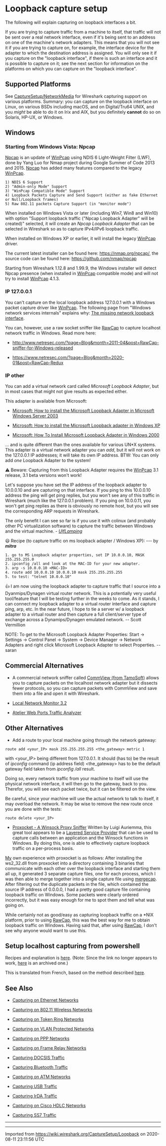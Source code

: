# Loopback capture setup

The following will explain capturing on loopback interfaces a bit.

If you are trying to capture traffic from a machine to itself, that traffic will not be sent over a real network interface, even if it's being sent to an address on one of the machine's network adapters. This means that you will not see it if you are trying to capture on, for example, the interface device for the adapter to which the destination address is assigned. You will only see it if you capture on the "loopback interface", if there is such an interface and it is possible to capture on it; see the next section for information on the platforms on which you can capture on the "loopback interface".

## Supported Platforms

See [CaptureSetup/NetworkMedia](/CaptureSetup/NetworkMedia) for Wireshark capturing support on various platforms. Summary: you can capture on the loopback interface on Linux, on various BSDs including macOS, and on Digital/Tru64 UNIX, and you *might* be able to do it on Irix and AIX, but you definitely **cannot** do so on Solaris, HP-UX, or Windows.

## Windows

### Starting from Windows Vista: Npcap

[Npcap](https://nmap.org/npcap/) is an update of [WinPcap](/WinPcap) using NDIS 6 Light-Weight Filter (LWF), done by Yang Luo for Nmap project during Google Summer of Code 2013 and 2015. [Npcap](https://nmap.org/npcap/) has added many features compared to the legacy [WinPcap](/WinPcap).

    1) NDIS 6 Support
    2) "Admin-only Mode" Support
    3) "WinPcap Compatible Mode" Support
    4) Loopback Packets Capture and Send Support (either as fake Ethernet or Null/Loopback frames)
    5) Raw 802.11 packets Capture Support (in "monitor mode")

When installed on Windows Vista or later (including Win7, Win8 and Win10) with option "Support loopback traffic ("Npcap Loopback Adapter" will be created)" selected, it will create an *Npcap Loopback Adapter* that can be selected in Wireshark so as to capture IPv4/IPv6 loopback traffic.

When installed on Windows XP or earlier, it will install the legacy [WinPcap](/WinPcap) driver.

The current latest installer can be found here: <https://nmap.org/npcap/>, the source code can be found here: <https://github.com/nmap/npcap>

Starting from Wireshark 1.12.8 and 1.99.9, the Windows installer will detect Npcap presence (when installed in [WinPcap](/WinPcap) compatible mode) and will not try to install [WinPcap](/WinPcap) 4.1.3.

### IP 127.0.0.1

You can't capture on the local loopback address 127.0.0.1 with a Windows packet capture driver like [WinPcap](/WinPcap). The following page from "Windows network services internals" explains why: [The missing network loopback interface](https://web.archive.org/web/20171012161338/http://www.hsc.fr/ressources/articles/win_net_srv/missing_loopback.html).

You can, however, use a raw socket sniffer like [RawCap](http://www.netresec.com/?page=RawCap) to capture localhost network traffic in Windows. Read more here:

  - <http://www.netresec.com/?page=Blog&month=2011-04&post=RawCap-sniffer-for-Windows-released>

  - <https://www.netresec.com/?page=Blog&month=2020-01&post=RawCap-Redux>

### IP other

You can add a virtual network card called *Microsoft Loopback Adapter*, but in most cases that might not give results as expected either.

This adapter is available from Microsoft:

  - [Microsoft: How to install the Microsoft Loopback Adapter in Microsoft Windows Server 2003](http://support.microsoft.com/kb/842561)

  - [Microsoft: How to install the Microsoft Loopback adapter in Windows XP](http://support.microsoft.com/kb/839013)

  - [Microsoft: How To Install Microsoft Loopback Adapter in Windows 2000](http://support.microsoft.com/kb/236869)

... and is quite different than the ones available for various UN\*X systems. This adapter is a virtual network adapter you can *add*, but it will not work on the 127.0.0.1 IP addresses; it will take its own IP address. BTW: You can only add *one* Loopback Adapter to the system\!

:warning: Beware: Capturing from this Loopback Adapter requires the [WinPcap](/WinPcap) 3.1 release, 3.1 beta versions won't work\!

Let's suppose you have set the IP address of the loopback adapter to 10.0.0.10 and are capturing on that interface. If you ping to this 10.0.0.10 address the ping will get ping replies, but you won't see any of this traffic in Wireshark (much like the 127.0.0.1 problem). If you ping on 10.0.0.11, you won't get ping replies as there is obviously no remote host, but you will see the corresponding ARP requests in Wireshark.

The only benefit I can see so far is if you use it with colinux (and probably other PC virtualization software) to capture the traffic between Windows and the virtual machine. - *[UlfLamping](/UlfLamping)*

:smiley: Recipe (to capture traffic on ms loopback adapter / Windows XP): --- by ***mitra***

    1. go to MS Loopback adapter properties, set IP 10.0.0.10, MASK 255.255.255.0
    2. ipconfig /all and look at the MAC-ID for your new adapter.
    3. arp -s 10.0.0.10 <MAC-ID>
    4. route add 10.0.0.10 10.0.0.10 mask 255.255.255.255
    5. to test: "telnet 10.0.0.10"

:thumbsup: I am now using the loopback adapter to capture traffic that I source into a Dyanmips/Dynagen virtual router network. This is a potentially very useful tool/feature that I will be testing further in the weeks to come. As it stands, I can connect my loopback adapter to a virtual router interface and capture ping, arp, etc. In the near future, I hope to tie a server w/ a loopback adapter to a virtual router and then capture a full client/server type of exchange across a Dynamips/Dynagen emulated network. -- Scott Vermillion

NOTE: To get to the Microsoft Loopback Adapter Properties: Start -\> Settings -\> Control Panel -\> System -\> Device Manager -\> Network Adapters and right click Microsoft Loopback Adapter to select Properties. -- saran

## Commercial Alternatives

  - A commercial network sniffer called [CommView (from TamoSoft)](http://www.tamos.com/products/commview/) allows you to capture packets on the localhost network adapter but it dissects fewer protocols, so you can capture packets with CommView and save them into a file and open it with Wireshark.

  - [Local Network Monitor 3.2](http://www.ntkernel.com/w&p.php?id=24)

  - [Atelier Web Ports Traffic Analyzer](http://www.atelierweb.com/pta/index.htm)

## Other Alternatives

  - Add a route to your local machine going through the network gateway:

<!-- end list -->

    route add <your_IP> mask 255.255.255.255 <the_gateway> metric 1

with \<your\_IP\> being different from 127.0.0.1. It should (has to) be the result of *ipconfig* command (ip address field) \<the\_gateway\> has to be the default gateway field taken from *ipconfig /all* result.

Doing so, every network traffic from your machine to itself will use the physical network interface, it will then go to the gateway, back to you. Therefor, you will see each packet twice, but it can be filtered on the view.

Be careful, since your machine will use the actual network to talk to itself, it may overload the network. It may be wise to remove the new route once you are done with the tests:

    route delete <your_IP>

  - [Proxocket - A Winsock Proxy Sniffer](http://aluigi.altervista.org/mytoolz.htm#proxocket) Written by Luigi Auriemma, this great tool appears to be a [Layered Service Provider](http://en.wikipedia.org/wiki/Layered_Service_Provider) that can be used to capture calls between an application and the Winsock functions in Windows. By doing this, one is able to effectively capture loopback traffic on a per-process basis.

[My](/ChristopherMaynard) own experience with proxocket is as follows: After installing the ws2\_32.dll from proxocket into a directory containing 3 binaries that communicate with each other over the loopback interface and starting them all up, it generated 3 separate capture files, one for each process, which I was then able to merge together into a single capture file using [mergecap](http://www.wireshark.org/docs/man-pages/mergecap.html). After filtering out the duplicate packets in the file, which contained the source IP address of 0.0.0.0, I had a pretty good capture file containing loopback traffic on Windows. Some packets were clearly ordered incorrectly, but it was easy enough for me to spot them and tell what was going on.

While certainly not as good/easy as capturing loopback traffic on a \*NIX platform, prior to using [RawCap](http://www.netresec.com/?page=RawCap), this was the best way for me to obtain loopback traffic on Windows. Having said that, after using [RawCap](http://www.netresec.com/?page=RawCap), I don't see why anyone would want to use this.

## Setup localhost capturing from powershell

Recipes and explanation is [here](http://ig2600.blogspot.com/2011/03/powershell-script-to-enable-windows-to.html). (Note: Since the link no longer appears to work, [here](https://web.archive.org/web/20150726062624/http://ig2600.blogspot.com/2011/03/powershell-script-to-enable-windows-to.html) is an archived one.)

This is translated from French, based on the method described [here](http://ici.lemmy.free.fr/blog/index.php?2005/05/19/16-capturer-localhost-sous-windows-avec-ethereal).

## See Also

  - [Capturing on Ethernet Networks](/CaptureSetup/Ethernet)

  - [Capturing on 802.11 Wireless Networks](/CaptureSetup/WLAN)

  - [Capturing on Token Ring Networks](/CaptureSetup/TokenRing)

  - [Capturing on VLAN Protected Networks](/CaptureSetup/VLAN)

  - [Capturing on PPP Networks](/CaptureSetup/PPP)

  - [Capturing on Frame Relay Networks](/CaptureSetup/FrameRelay)

  - [Capturing DOCSIS Traffic](/CaptureSetup/DOCSIS)

  - [Capturing Bluetooth Traffic](/CaptureSetup/Bluetooth)

  - [Capturing on ATM Networks](/CaptureSetup/ATM)

  - [Capturing USB Traffic](/CaptureSetup/USB)

  - [Capturing IrDA Traffic](/CaptureSetup/IrDA)

  - [Capturing on Cisco HDLC Networks](/CaptureSetup/CiscoHDLC)

  - [Capturing SS7 Traffic](/CaptureSetup/SS7)

-----

---

Imported from https://wiki.wireshark.org/CaptureSetup/Loopback on 2020-08-11 23:11:56 UTC
